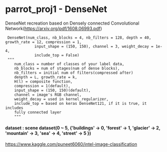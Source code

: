 # parrot_proj1 - DenseNet

DenseNet recreation based on Densely connected Convolutional Network(https://arxiv.org/pdf/1608.06993.pdf)
```
 DenseNet(num_class, nb_blocks = 4, nb_filters = 128, depth = 40, growth_rate = 12, compression = 1,
             input_shape = (150, 150), channel = 3, weight_decay = 1e-4,
             include_top = False)
 """
    num_class = number of classes of your label data,
    nb_blocks = num of stages(num of dense blocks),
    nb_filters = initial num of filters(compressed after)
    denpth = L, growth_rate = k,
    H(l) = composite function,
    compression = 1(default),
    input_shape = (150, 150)(default),
    channel = image's RGB channel,
    weight_decay = used in kernel_regularizer,
    include_top = based on keras DenseNet121, if it is true, it includes
    fully connected layer
    """
```
#### dataset : scene dataset(0 ~ 5, {'buildings' -> 0, 'forest' -> 1, 'glacier' -> 2, 'mountain' -> 3, 'sea' -> 4, 'street' -> 5 })
https://www.kaggle.com/puneet6060/intel-image-classification

